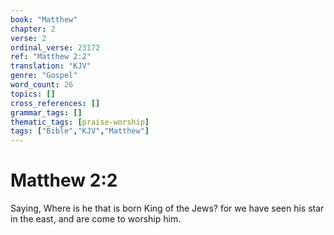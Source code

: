 ```yaml
---
book: "Matthew"
chapter: 2
verse: 2
ordinal_verse: 23172
ref: "Matthew 2:2"
translation: "KJV"
genre: "Gospel"
word_count: 26
topics: []
cross_references: []
grammar_tags: []
thematic_tags: [praise-worship]
tags: ["Bible","KJV","Matthew"]
---
```


# Matthew 2:2

Saying, Where is he that is born King of the Jews? for we have seen his star in the east, and are come to worship him.
